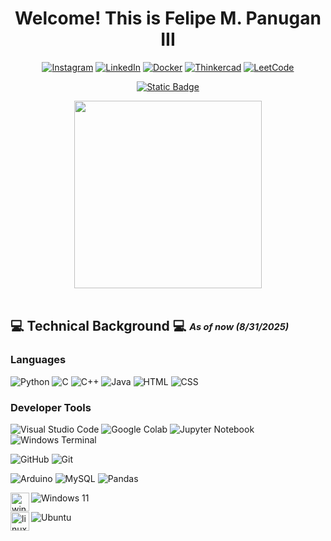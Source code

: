 <h1 align = "center" > Welcome! This is Felipe M. Panugan III </h1>
<div align="center">

[![Instagram](https://img.shields.io/badge/Instagram-%23E4405F.svg?logo=Instagram&logoColor=white)](https://instagram.com/@f3rdnotturd) 
[![LinkedIn](https://img.shields.io/badge/LinkedIn-%230077B5.svg?logo=LinkedIn&logoColor=white)](https://www.linkedin.com/in/felipepanuganiii/)
[![Docker](https://img.shields.io/badge/Docker-%230077B5.svg?logo=Docker&logoColor=white)](https://hub.docker.com/u/neoredcraft)
[![Thinkercad](https://img.shields.io/badge/Thinkercad-%230077B5.svg?logo=Thinkercad&logoColor=white)](https://www.tinkercad.com/users/jGYbviTBg5r?type=circuits)
[![LeetCode](https://img.shields.io/badge/LeetCode-%230077B5.svg?logo=LeetCode&logoColor=white)](https://leetcode.com/u/felipepanuganiii/)

<p align="center">
  
[![Static Badge](https://img.shields.io/badge/👉️%20Check%20out%20my%20Portfolio!%20👈️-8A2BE2)](https://neoredcraft.github.io/)

</p>

<img src= "https://cdn.dribbble.com/userupload/24090455/file/original-44d2d037ca9a45179a5237197cd6c31f.gif" height= "300px">


</div>
<br>
  <h2>
    💻 Technical Background 💻  
    <sub><sup><em>As of now (8/31/2025)</em></sup></sub>
  </h2>
<h3>Languages</h3>

![Python](https://img.shields.io/badge/python-3670A0?style=for-the-badge&logo=python&logoColor=ffdd54) 
![C](https://img.shields.io/badge/c-%2300599C.svg?style=for-the-badge&logo=c&logoColor=white) 
![C++](https://img.shields.io/badge/c++-%2300599C.svg?style=for-the-badge&logo=c%2B%2B&logoColor=white) 
![Java](https://img.shields.io/badge/java-%23ED8B00.svg?style=for-the-badge&logo=openjdk&logoColor=white) 
![HTML](https://img.shields.io/badge/html5-%23E34F26.svg?&style=for-the-badge&logo=html5&logoColor=white) 
![CSS](https://img.shields.io/badge/css3-%231572B6.svg?&style=for-the-badge&logo=css3&logoColor=white) 


<tab><h3>Developer Tools</h3>

![Visual Studio Code](https://img.shields.io/badge/Visual%20Studio%20Code-0078d7.svg?style=for-the-badge&logo=visual-studio-code&logoColor=white)
![Google Colab](https://img.shields.io/badge/google%20colab-%23F9AB00.svg?&style=for-the-badge&logo=google%20colab&logoColor=black)
![Jupyter Notebook](https://img.shields.io/badge/jupyter-%23F37626.svg?&style=for-the-badge&logo=jupyter&logoColor=white) 
![Windows Terminal](https://img.shields.io/badge/Windows%20Terminal-%234D4D4D.svg?style=for-the-badge&logo=windows-terminal&logoColor=white) 


![GitHub](https://img.shields.io/badge/github-%23121011.svg?style=for-the-badge&logo=github&logoColor=white) 
![Git](https://img.shields.io/badge/git-%23F05033.svg?style=for-the-badge&logo=git&logoColor=white) 


 ![Arduino](https://img.shields.io/badge/-Arduino-00979D?style=for-the-badge&logo=Arduino&logoColor=white)
 ![MySQL](https://img.shields.io/badge/mysql-%234479A1.svg?&style=for-the-badge&logo=mysql&logoColor=white)
 ![Pandas](https://img.shields.io/badge/pandas-%23150458.svg?&style=for-the-badge&logo=pandas&logoColor=white)
 


<img align="left" src="https://cdn.jsdelivr.net/gh/devicons/devicon/icons/windows8/windows8-original.svg" height="30" alt="windows logo"  />


![Windows 11](https://img.shields.io/badge/Windows%2011-003399.svg?style=for-the-badge&logo=Windows%2011&logoColor=white)

<img align="left" src="https://cdn.jsdelivr.net/gh/devicons/devicon/icons/linux/linux-original.svg" height="30" alt="linux logo"  />

![Ubuntu](https://img.shields.io/badge/Ubuntu-E95420?style=for-the-badge&logo=ubuntu&logoColor=white)






</div>
